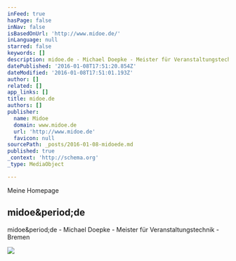```yaml
---
inFeed: true
hasPage: false
inNav: false
isBasedOnUrl: 'http://www.midoe.de/'
inLanguage: null
starred: false
keywords: []
description: midoe.de - Michael Doepke - Meister für Veranstaltungstechnik - Bremen
datePublished: '2016-01-08T17:51:20.854Z'
dateModified: '2016-01-08T17:51:01.193Z'
author: []
related: []
app_links: []
title: midoe.de
authors: []
publisher:
  name: Midoe
  domain: www.midoe.de
  url: 'http://www.midoe.de'
  favicon: null
sourcePath: _posts/2016-01-08-midoede.md
published: true
_context: 'http://schema.org'
_type: MediaObject

---
```

Meine Homepage

<article style=""><h1>midoe&amp;period;de</h1><p>midoe&amp;period;de - Michael Doepke - Meister für Veranstaltungstechnik - Bremen</p><img src="http://www.midoe.de/index_files/midoe.png" /></article>